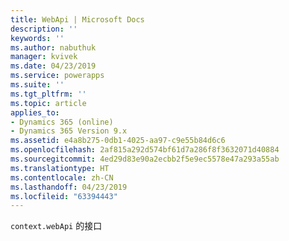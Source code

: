 ```yaml
---
title: WebApi | Microsoft Docs
description: ''
keywords: ''
ms.author: nabuthuk
manager: kvivek
ms.date: 04/23/2019
ms.service: powerapps
ms.suite: ''
ms.tgt_pltfrm: ''
ms.topic: article
applies_to:
- Dynamics 365 (online)
- Dynamics 365 Version 9.x
ms.assetid: e4a8b275-0db1-4025-aa97-c9e55b84d6c6
ms.openlocfilehash: 2af815a292d574bf61d7a286f8f3632071d40884
ms.sourcegitcommit: 4ed29d83e90a2ecbb2f5e9ec5578e47a293a55ab
ms.translationtype: HT
ms.contentlocale: zh-CN
ms.lasthandoff: 04/23/2019
ms.locfileid: "63394443"
---
```

`context.webApi` 的接口
